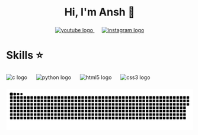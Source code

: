 <h1 align="center">Hi, I'm Ansh 👋</h1>

###

<div align="center">
  <a href="https://www.youtube.com/@ErenixLive">
    <img src="https://raw.githubusercontent.com/maurodesouza/profile-readme-generator/master/src/assets/icons/social/youtube/default.svg" width="64" height="64" alt="youtube logo"  />
  </a>
  <img width="16" />
  <a href="https://www.instagram.com/anshkp06/">
    <img src="https://raw.githubusercontent.com/maurodesouza/profile-readme-generator/master/src/assets/icons/social/instagram/default.svg" width="64" height="64" alt="instagram logo"  />
  </a>
</div>

###

<h1 align="left">Skills ⭐</h1>

###

<div align="left">
  <img src="https://cdn.jsdelivr.net/gh/devicons/devicon/icons/c/c-original.svg" height="64" alt="c logo"  />
  <img width="16" />
  <img src="https://cdn.jsdelivr.net/gh/devicons/devicon/icons/python/python-original.svg" height="64" alt="python logo"  />
  <img width="16" />
  <img src="https://cdn.jsdelivr.net/gh/devicons/devicon/icons/html5/html5-original.svg" height="64" alt="html5 logo"  />
  <img width="16" />
  <img src="https://cdn.jsdelivr.net/gh/devicons/devicon/icons/css3/css3-original.svg" height="64" alt="css3 logo"  />
</div>

###
<div align="center">
<img src="https://raw.githubusercontent.com/anshp06/anshp06/output/snake.svg" alt="Snake animation" />
</div>

###
